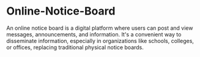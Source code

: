 # Online-Notice-Board
An online notice board is a digital platform where users can post and view messages, announcements, and information. It's a convenient way to disseminate information, especially in organizations like schools, colleges, or offices, replacing traditional physical notice boards.
